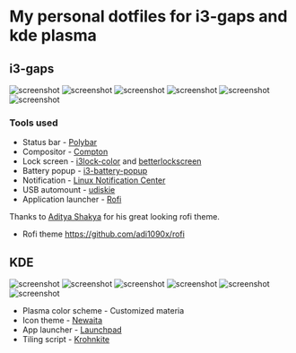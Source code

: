 # My personal dotfiles for i3-gaps and kde plasma
## i3-gaps
![screenshot](./Pictures/Screenshots/i3wm/qutebrowser.png)
![screenshot](./Pictures/Screenshots/i3wm/vim.png)
![screenshot](./Pictures/Screenshots/i3wm/music.png)
![screenshot](./Pictures/Screenshots/i3wm/dolphin.png)
![screenshot](./Pictures/Screenshots/i3wm/notification.png)
![screenshot](./Pictures/Screenshots/i3wm/rofi.png)

### Tools used 
- Status bar - [Polybar](https://github.com/polybar/polybar)
- Compositor - [Compton](https://github.com/tryone144/compton)
- Lock screen - [i3lock-color](https://github.com/Raymo111/i3lock-color) and [betterlockscreen](https://github.com/pavanjadhaw/betterlockscreen)
- Battery popup - [i3-battery-popup](https://github.com/rjekker/i3-battery-popup/blob/master/i3-battery-popup)
- Notification - [Linux Notification Center](https://github.com/phuhl/linux_notification_center)
- USB automount - [udiskie](https://github.com/coldfix/udiskie)
- Application launcher - [Rofi](https://github.com/davatorium/rofi)


Thanks to [Aditya Shakya](https://github.com/adi1090x) for his great looking rofi theme. 
- Rofi theme https://github.com/adi1090x/rofi


## KDE

![screenshot](./Pictures/Screenshots/Kde/qutebrowser.png)
![screenshot](./Pictures/Screenshots/Kde/vim.png)
![screenshot](./Pictures/Screenshots/Kde/oklar-dolphin.png)
![screenshot](./Pictures/Screenshots/Kde/ranger-ncmpcpp.png)
![screenshot](./Pictures/Screenshots/Kde/bashtop-zsh-cmatrix.png)
![screenshot](./Pictures/Screenshots/Kde/launchpad.png)

- Plasma color scheme - Customized materia
- Icon theme - [Newaita](https://github.com/cbrnix/Newaita)
- App launcher - [Launchpad](https://store.kde.org/p/1364064/)
- Tiling script - [Krohnkite](https://github.com/esjeon/krohnkite)

